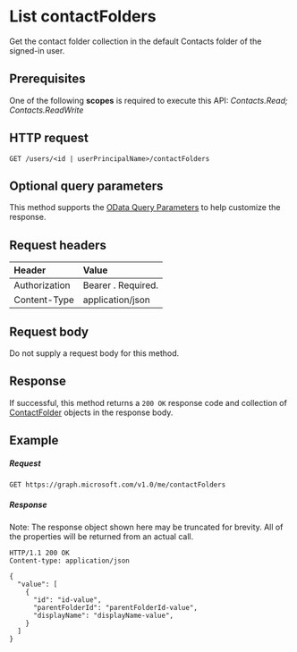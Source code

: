 # List contactFolders

Get the contact folder collection in the default Contacts folder of the signed-in user.
## Prerequisites
One of the following **scopes** is required to execute this API:
*Contacts.Read; Contacts.ReadWrite*
## HTTP request
<!-- { "blockType": "ignored" } -->
```http
GET /users/<id | userPrincipalName>/contactFolders
```
## Optional query parameters
This method supports the [OData Query Parameters](http://graph.microsoft.io/docs/overview/query_parameters) to help customize the response.
## Request headers
| Header       | Value |
|:---------------|:--------|
| Authorization  | Bearer <token>. Required.  |
| Content-Type  | application/json  |

## Request body
Do not supply a request body for this method.
## Response
If successful, this method returns a `200 OK` response code and collection of [ContactFolder](../resources/contactfolder.md) objects in the response body.
## Example
##### Request

<!-- {
  "blockType": "request",
  "name": "get_contactfolders"
}-->
```http
GET https://graph.microsoft.com/v1.0/me/contactFolders
```
##### Response
Note: The response object shown here may be truncated for brevity. All of the properties will be returned from an actual call.
<!-- {
  "blockType": "response",
  "truncated": true,
  "@odata.type": "microsoft.graph.contactFolder",
  "isCollection": true
} -->
```http
HTTP/1.1 200 OK
Content-type: application/json

{
  "value": [
    {
      "id": "id-value",
      "parentFolderId": "parentFolderId-value",
      "displayName": "displayName-value",
    }
  ]
}
```

<!-- uuid: 8fcb5dbc-d5aa-4681-8e31-b001d5168d79
2015-10-25 14:57:30 UTC -->
<!-- {
  "type": "#page.annotation",
  "description": "List contactFolders",
  "keywords": "",
  "section": "documentation",
  "tocPath": ""
}-->
